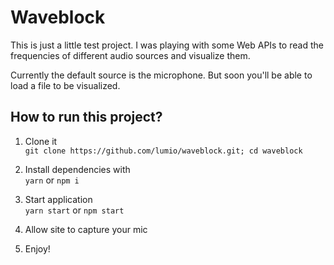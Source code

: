 Waveblock
=========

This is just a little test project. I was playing with some Web APIs to read the
frequencies of different audio sources and visualize them.

Currently the default source is the microphone. But soon you'll be able to load
a file to be visualized.

How to run this project?
------------------------

1. Clone it  
   `git clone https://github.com/lumio/waveblock.git; cd waveblock`

2. Install dependencies with  
   `yarn` or `npm i`

3. Start application  
   `yarn start` or `npm start`

4. Allow site to capture your mic

5. Enjoy!